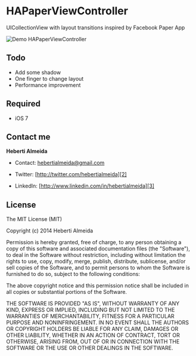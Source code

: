 HAPaperViewController
=====================

UICollectionView with layout transitions inspired by Facebook Paper App

![Demo HAPaperViewController](https://raw.github.com/hebertialmeida/HAPaperViewController/master/Paper/Images.xcassets/paper.gif)

## Todo
* Add some shadow
* One finger to change layout
* Performance improvement

## Required
* iOS 7

## Contact me

**Heberti Almeida**  


* Contact: [hebertialmeida@gmail.com][1]
* Twitter: [http://twitter.com/hebertialmeida][2] 
* LinkedIn: [http://www.linkedin.com/in/hebertialmeida][3] 

  [1]: mailto:hebertialmeida@gmail.com
  [2]: http://twitter.com/hebertialmeida
  [3]: http://www.linkedin.com/in/hebertialmeida 

  


## License

The MIT License (MIT)

Copyright (c) 2014 Heberti Almeida

Permission is hereby granted, free of charge, to any person obtaining a copy of
this software and associated documentation files (the "Software"), to deal in
the Software without restriction, including without limitation the rights to
use, copy, modify, merge, publish, distribute, sublicense, and/or sell copies of
the Software, and to permit persons to whom the Software is furnished to do so,
subject to the following conditions:

The above copyright notice and this permission notice shall be included in all
copies or substantial portions of the Software.

THE SOFTWARE IS PROVIDED "AS IS", WITHOUT WARRANTY OF ANY KIND, EXPRESS OR
IMPLIED, INCLUDING BUT NOT LIMITED TO THE WARRANTIES OF MERCHANTABILITY, FITNESS
FOR A PARTICULAR PURPOSE AND NONINFRINGEMENT. IN NO EVENT SHALL THE AUTHORS OR
COPYRIGHT HOLDERS BE LIABLE FOR ANY CLAIM, DAMAGES OR OTHER LIABILITY, WHETHER
IN AN ACTION OF CONTRACT, TORT OR OTHERWISE, ARISING FROM, OUT OF OR IN
CONNECTION WITH THE SOFTWARE OR THE USE OR OTHER DEALINGS IN THE SOFTWARE.

